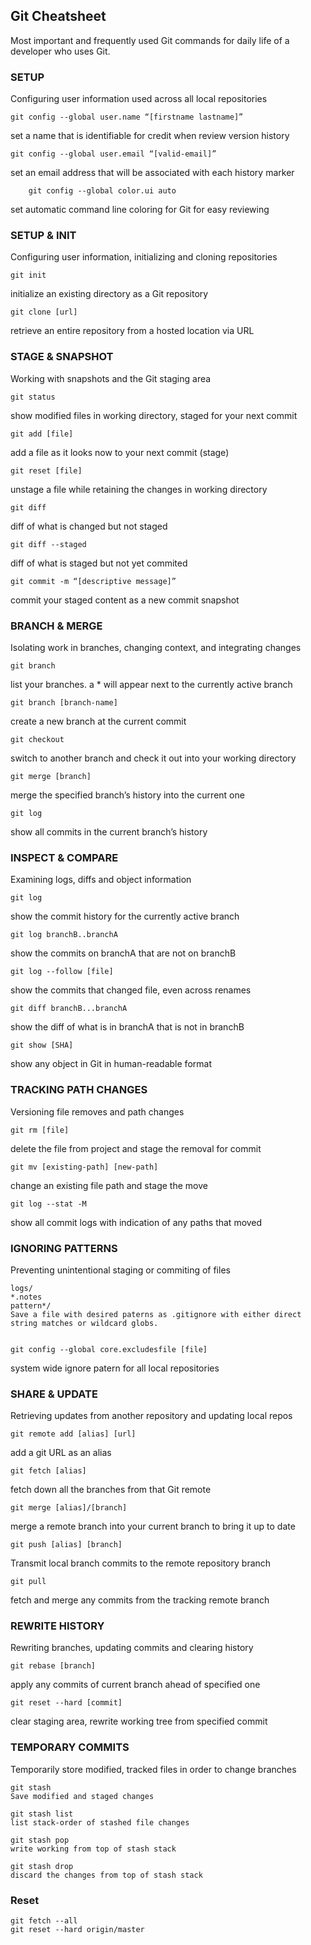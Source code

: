 ## Git Cheatsheet

Most important and frequently used Git commands for daily life of a developer who uses Git.

### SETUP

Configuring user information used across all local repositories

	git config --global user.name “[firstname lastname]”
	
set a name that is identifiable for credit when review version history

	git config --global user.email “[valid-email]”
	
set an email address that will be associated with each history marker        

        git config --global color.ui auto        
set automatic command line coloring for Git for easy reviewing


### SETUP & INIT
	
Configuring user information, initializing and cloning repositories
	
	git init
initialize an existing directory as a Git repository


	git clone [url]
retrieve an entire repository from a hosted location via URL


### STAGE & SNAPSHOT

Working with snapshots and the Git staging area	
	
	git status
show modified files in working directory, staged for your next commit


	git add [file]
add a file as it looks now to your next commit (stage)


	git reset [file]
unstage a file while retaining the changes in working directory

	git diff
diff of what is changed but not staged

	git diff --staged
diff of what is staged but not yet commited

	git commit -m “[descriptive message]”
commit your staged content as a new commit snapshot




### BRANCH & MERGE

Isolating work in branches, changing context, and integrating changes

	git branch
list your branches. a * will appear next to the currently active branch

	git branch [branch-name]
create a new branch at the current commit

	git checkout
switch to another branch and check it out into your working directory

	git merge [branch]
merge the specified branch’s history into the current one

	git log
show all commits in the current branch’s history


### INSPECT & COMPARE

Examining logs, diffs and object information

	git log
show the commit history for the currently active branch

	git log branchB..branchA
show the commits on branchA that are not on branchB

	git log --follow [file]
show the commits that changed file, even across renames

	git diff branchB...branchA
show the diff of what is in branchA that is not in branchB

	git show [SHA]
show any object in Git in human-readable format


### TRACKING PATH CHANGES

Versioning file removes and path changes

	git rm [file]
delete the file from project and stage the removal for commit
	
	git mv [existing-path] [new-path]
change an existing file path and stage the move
	
	git log --stat -M
show all commit logs with indication of any paths that moved


### IGNORING PATTERNS

Preventing unintentional staging or commiting of files

	logs/
	*.notes
	pattern*/
	Save a file with desired paterns as .gitignore with either direct string matches or wildcard globs.


	git config --global core.excludesfile [file]
system wide ignore patern for all local repositories

### SHARE & UPDATE

Retrieving updates from another repository and updating local repos

	git remote add [alias] [url]
add a git URL as an alias
	
	git fetch [alias]
fetch down all the branches from that Git remote
	
	git merge [alias]/[branch]
merge a remote branch into your current branch to bring it up to date
	
	git push [alias] [branch]
Transmit local branch commits to the remote repository branch
	
	git pull
fetch and merge any commits from the tracking remote branch



### REWRITE HISTORY

Rewriting branches, updating commits and clearing history


	git rebase [branch]
apply any commits of current branch ahead of specified one
	
	git reset --hard [commit]
clear staging area, rewrite working tree from specified commit


### TEMPORARY COMMITS


Temporarily store modified, tracked files in order to change branches

	git stash
	Save modified and staged changes
	
	git stash list
	list stack-order of stashed file changes
	
	git stash pop
	write working from top of stash stack
	
	git stash drop
	discard the changes from top of stash stack



### Reset

    git fetch --all  
    git reset --hard origin/master
